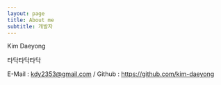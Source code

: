 ```yaml
---
layout: page
title: About me
subtitle: 개발자
---
```


Kim Daeyong

타닥타닥타닥

E-Mail : kdy2353@gmail.com
/
Github : https://github.com/kim-daeyong


